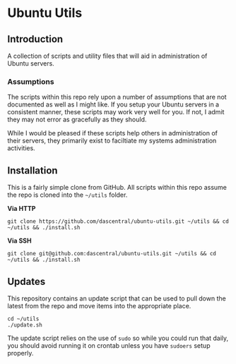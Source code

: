 # Ubuntu Utils

## Introduction
A collection of scripts and utility files that will aid in administration
of Ubuntu servers.

### Assumptions
The scripts within this repo rely upon a number of assumptions that are not
documented as well as I might like. If you setup your Ubuntu servers in a
consistent manner, these scripts may work very well for you. If not, I admit
they may not error as gracefully as they should.

While I would be pleased if these scripts help others in administration
of their servers, they primarily exist to faciltiate my systems
administration activities.

## Installation
This is a fairly simple clone from GitHub. All scripts within this repo
assume the repo is cloned into the `~/utils` folder.

**Via HTTP**

```
git clone https://github.com/dascentral/ubuntu-utils.git ~/utils && cd ~/utils && ./install.sh
```

**Via SSH**

```
git clone git@github.com:dascentral/ubuntu-utils.git ~/utils && cd ~/utils && ./install.sh
```

## Updates
This repository contains an update script that can be used to pull down
the latest from the repo and move items into the appropriate place.

```
cd ~/utils
./update.sh
```

The update script relies on the use of `sudo` so while you could run that
daily, you should avoid running it on crontab unless you have `sudoers`
setup properly.
